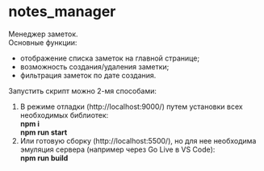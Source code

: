 # notes_manager 
Менеджер заметок.  
Основные функции:
- отображение списка заметок на главной странице;
- возможность создания/удаления заметки;
- фильтрация заметок по дате создания.

Запустить скрипт можно 2-мя способами:
1. В режиме отладки (http://localhost:9000/) путем установки всех необходимых библиотек:  
__npm i__  
__npm run start__
2. Или готовую сборку (http://localhost:5500/), но для нее необходима эмуляция сервера (например через Go Live в VS Code):  
__npm run build__
